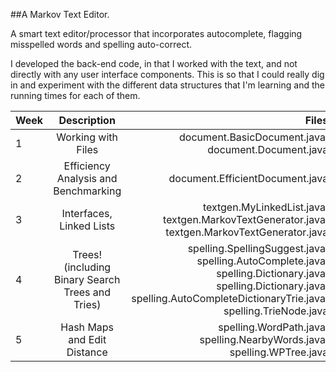 ##A Markov Text Editor.

A smart text editor/processor that incorporates autocomplete, flagging misspelled words and spelling auto-correct. 

I developed the back-end code, in that I worked with the text, and not directly with any user interface components. This is so that I could really dig in and experiment with the different data structures that I'm learning and the running times for each of them. 

| Week       | Description          | Files  |
| ------------- |:-------------:| -----:|
| 1     | Working with Files| document.BasicDocument.java, document.Document.java|
| 2      | Efficiency Analysis and Benchmarking      |   document.EfficientDocument.java |
| 3 | Interfaces, Linked Lists      |    textgen.MyLinkedList.java, textgen.MarkovTextGenerator.java, textgen.MarkovTextGenerator.java |
| 4     |  Trees! (including Binary Search Trees and Tries) | spelling.SpellingSuggest.java, spelling.AutoComplete.java, spelling.Dictionary.java, spelling.Dictionary.java, spelling.AutoCompleteDictionaryTrie.java, spelling.TrieNode.java|
| 5      | Hash Maps and Edit Distance      |   spelling.WordPath.java, spelling.NearbyWords.java, spelling.WPTree.java |

